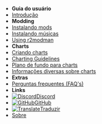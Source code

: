 - **Guia do usuário**
- [Introdução](./)
- **Modding**
- [Instalando mods](installing-mods)
- [Instalando músicas](installing-songs)
- [Using r2modman](installing-r2modman)
- **Charts**
- [Criando charts](creating-charts)
- [Charting Guidelines](charting-guidelines)
- [Plano de fundo para charts](chart-backgrounds)
- [Informações diversas sobre charts](misc-charting-info)
- **Extras**
- [Perguntas frequentes (FAQ's)](faq)
- **Links**
- [![Discord](https://icongr.am/simple/discord.svg?colored&size=16)Discord](https://discord.gg/KVzKRsbetJ)
- [![GitHub](https://icongr.am/simple/github.svg?color=808080&size=16)GitHub](https://github.com/tc-mods/TromboneChampModdingWiki)
- [![Translate](https://icongr.am/material/translate.svg?color=808080&size=16)Traduzir](https://crowdin.com/project/trombone-champ-modding-wiki)
- [Sobre](about)
